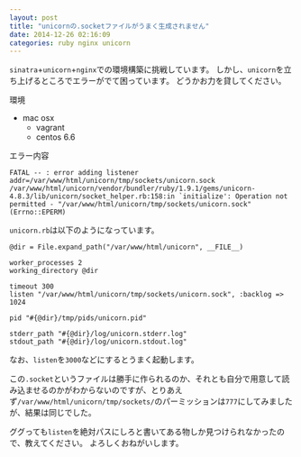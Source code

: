 ```yaml
---
layout: post
title: "unicornの.socketファイルがうまく生成されません"
date: 2014-12-26 02:16:09
categories: ruby nginx unicorn
---
```

<p><code>sinatra</code>+<code>unicorn</code>+<code>nginx</code>での環境構築に挑戦しています。
しかし、<code>unicorn</code>を立ち上げるところでエラーがでて困っています。
どうかお力を貸してください。</p>

<p>環境</p>

<ul>
<li>mac osx
<ul>
<li>vagrant</li>
<li>centos 6.6</li>
</ul></li>
</ul>

<p>エラー内容</p>

<pre><code>FATAL -- : error adding listener addr=/var/www/html/unicorn/tmp/sockets/unicorn.sock
/var/www/html/unicorn/vendor/bundler/ruby/1.9.1/gems/unicorn-4.8.3/lib/unicorn/socket_helper.rb:158:in `initialize': Operation not permitted - "/var/www/html/unicorn/tmp/sockets/unicorn.sock" (Errno::EPERM)
</code></pre>

<p><code>unicorn.rb</code>は以下のようになっています。</p>

<pre><code>@dir = File.expand_path("/var/www/html/unicorn", __FILE__)

worker_processes 2
working_directory @dir

timeout 300
listen "/var/www/html/unicorn/tmp/sockets/unicorn.sock", :backlog =&gt; 1024

pid "#{@dir}/tmp/pids/unicorn.pid"

stderr_path "#{@dir}/log/unicorn.stderr.log"
stdout_path "#{@dir}/log/unicorn.stdout.log"
</code></pre>

<p>なお、<code>listen</code>を<code>3000</code>などにするとうまく起動します。</p>

<p>この<code>.socket</code>というファイルは勝手に作られるのか、それとも自分で用意して読み込ませるのかがわからないのですが、とりあえず<code>/var/www/html/unicorn/tmp/sockets/</code>のパーミッションは<code>777</code>にしてみましたが、結果は同じでした。</p>

<p>ググっても<code>listen</code>を絶対パスにしろと書いてある物しか見つけられなかったので、教えてください。
よろしくおねがいします。</p>
